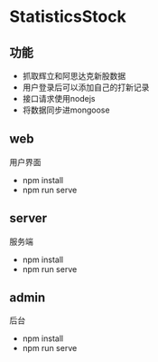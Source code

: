 # StatisticsStock

## 功能
- 抓取辉立和阿思达克新股数据
- 用户登录后可以添加自己的打新记录
- 接口请求使用nodejs
- 将数据同步进mongoose

## web 
用户界面
- npm install
- npm run serve

## server
服务端
- npm install
- npm run serve

## admin
后台
- npm install
- npm run serve